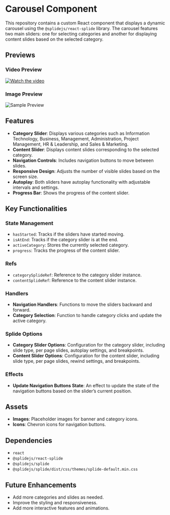 # Carousel Component

This repository contains a custom React component that displays a dynamic carousel using the `@splidejs/react-splide` library. The carousel features two main sliders: one for selecting categories and another for displaying content slides based on the selected category.

## Previews

### Video Preview

[![Watch the video](https://github.com/AroshaRavishan/Tab-Slider-with-Tab-contents-and-slider-progress-bar-NextJS-React/blob/main/sample%20Preview.png)](https://github.com/AroshaRavishan/Tab-Slider-with-Tab-contents-and-slider-progress-bar-NextJS-React/raw/main/Preview%20Video.mp4)

### Image Preview

![Sample Preview](https://github.com/AroshaRavishan/Tab-Slider-with-Tab-contents-and-slider-progress-bar-NextJS-React/blob/main/sample%20Preview.png)


## Features

- **Category Slider**: Displays various categories such as Information Technology, Business, Management, Administration, Project Management, HR & Leadership, and Sales & Marketing.
- **Content Slider**: Displays content slides corresponding to the selected category.
- **Navigation Controls**: Includes navigation buttons to move between slides.
- **Responsive Design**: Adjusts the number of visible slides based on the screen size.
- **Autoplay**: Both sliders have autoplay functionality with adjustable intervals and settings.
- **Progress Bar**: Shows the progress of the content slider.

## Key Functionalities

### State Management

- `hasStarted`: Tracks if the sliders have started moving.
- `isAtEnd`: Tracks if the category slider is at the end.
- `activeCategory`: Stores the currently selected category.
- `progress`: Tracks the progress of the content slider.

### Refs

- `categorySplideRef`: Reference to the category slider instance.
- `contentSplideRef`: Reference to the content slider instance.

### Handlers

- **Navigation Handlers**: Functions to move the sliders backward and forward.
- **Category Selection**: Function to handle category clicks and update the active category.

### Splide Options

- **Category Slider Options**: Configuration for the category slider, including slide type, per page slides, autoplay settings, and breakpoints.
- **Content Slider Options**: Configuration for the content slider, including slide type, per page slides, rewind settings, and breakpoints.

### Effects

- **Update Navigation Buttons State**: An effect to update the state of the navigation buttons based on the slider’s current position.

## Assets

- **Images**: Placeholder images for banner and category icons.
- **Icons**: Chevron icons for navigation buttons.

## Dependencies

- `react`
- `@splidejs/react-splide`
- `@splidejs/splide`
- `@splidejs/splide/dist/css/themes/splide-default.min.css`

## Future Enhancements

- Add more categories and slides as needed.
- Improve the styling and responsiveness.
- Add more interactive features and animations.
